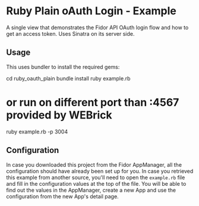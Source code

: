 # Ruby Plain oAuth Login - Example

A single view that demonstrates the Fidor API OAuth login flow and how to get 
an access token. Uses Sinatra on its server side.

## Usage

This uses bundler to install the required gems:

  cd ruby_oauth_plain
  bundle install
  ruby example.rb
  
  # or run on different port than :4567 provided by WEBrick
  ruby example.rb -p 3004

## Configuration

In case you downloaded this project from the Fidor AppManager, all the
configuration should have already been set up for you. In case you
retrieved this example from another source, you'll need to open the
`example.rb` file and fill in the configuration values at the top of the
file. You will be able to find out the values in the AppManager, create
a new App and use the configuration from the new App's detail page.
